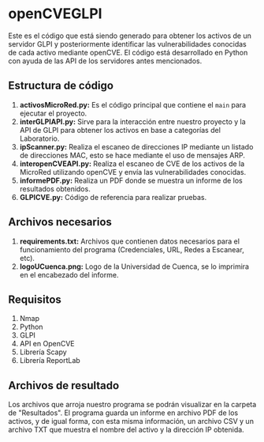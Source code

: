 # openCVEGLPI
Este es el código que está siendo generado para obtener los activos de un servidor GLPI y posteriormente identificar las vulnerabilidades conocidas de cada activo mediante openCVE. El código está desarrollado en Python con ayuda de las API de los servidores antes mencionados.

## Estructura de código
1. **activosMicroRed.py:** Es el código principal que contiene el `main` para ejecutar el proyecto.
2. **interGLPIAPI.py:** Sirve para la interacción entre nuestro proyecto y la API de GLPI para obtener los activos en base a categorías del Laboratorio.
3. **ipScanner.py:** Realiza el escaneo de direcciones IP mediante un listado de direcciones MAC, esto se hace mediante el uso de mensajes ARP.
4. **interopenCVEAPI.py:** Realiza el escaneo de CVE de los activos de la MicroRed utilizando openCVE y envía las vulnerabilidades conocidas.
5. **informePDF.py:** Realiza un PDF donde se muestra un informe de los resultados obtenidos.
6. **GLPICVE.py:** Código de referencia para realizar pruebas.

## Archivos necesarios
1. **requirements.txt:** Archivos que contienen datos necesarios para el funcionamiento del programa (Credenciales, URL, Redes a Escanear, etc).
2. **logoUCuenca.png:** Logo de la Universidad de Cuenca, se lo imprimira en el encabezado del informe.

## Requisitos
1. Nmap
2. Python
3. GLPI
4. API en OpenCVE
5. Librería Scapy
6. Librería ReportLab
## Archivos de resultado
Los archivos que arroja nuestro programa se podrán visualizar en la carpeta de "Resultados". El programa guarda un informe en archivo PDF de los activos, y de igual forma, con esta misma información, un archivo CSV y un archivo TXT que muestra el nombre del activo y la dirección IP obtenida.
